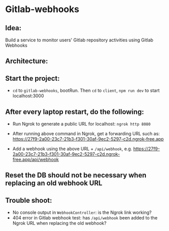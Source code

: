 # Gitlab-webhooks
## Idea:
Build a service to monitor users' Gitlab repository activities using Gitlab Webhooks

## Architecture:

## Start the project:
* `cd` to `gitlab-webhooks`, bootRun. Then `cd` to `client`, `npm run dev` to start localhost:3000

## After every laptop restart, do the following:

* Run Ngrok to generate a public URL for localhost: `ngrok http 8080`

* After running above command in Ngrok, get a forwarding URL such as:
https://27f9-2a00-23c7-21b3-f301-30af-9ec2-5297-c2d.ngrok-free.app

* Add a webhook using the above URL + `/api/webhook`, e.g. https://27f9-2a00-23c7-21b3-f301-30af-9ec2-5297-c2d.ngrok-free.app/api/webhook

## Reset the DB should not be necessary when replacing an old webhook URL

## Trouble shoot:
* No console output in `WebhookController`: is the Ngrok link working? 
* 404 error in Gitlab webhook test: has `/api/webhook` been added to the Ngrok URL when replacing the old webhook? 
